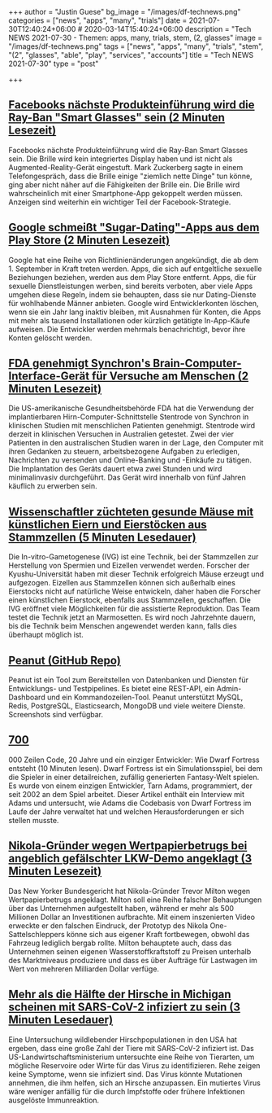 +++
author = "Justin Guese"
bg_image = "/images/df-technews.png"
categories = ["news", "apps", "many", "trials"]
date = 2021-07-30T12:40:24+06:00 # 2020-03-14T15:40:24+06:00
description = "Tech NEWS 2021-07-30 - Themen: apps, many, trials, stem, (2, glasses"
image = "/images/df-technews.png"
tags = ["news", "apps", "many", "trials", "stem", "(2", "glasses", "able", "play", "services", "accounts"]
title = "Tech NEWS 2021-07-30"
type = "post"

+++

## [Facebooks nächste Produkteinführung wird die Ray-Ban "Smart Glasses" sein (2 Minuten Lesezeit)](https://www.theverge.com/2021/7/29/22599599/facebook-ray-ban-smart-glasses-next-product-launch-specs)

 Facebooks nächste Produkteinführung wird die Ray-Ban Smart Glasses sein. Die Brille wird kein integriertes Display haben und ist nicht als Augmented-Reality-Gerät eingestuft. Mark Zuckerberg sagte in einem Telefongespräch, dass die Brille einige "ziemlich nette Dinge" tun könne, ging aber nicht näher auf die Fähigkeiten der Brille ein. Die Brille wird wahrscheinlich mit einer Smartphone-App gekoppelt werden müssen. Anzeigen sind weiterhin ein wichtiger Teil der Facebook-Strategie.

## [Google schmeißt "Sugar-Dating"-Apps aus dem Play Store (2 Minuten Lesezeit)](https://www.theverge.com/2021/7/29/22599561/google-play-store-sugar-daddy-apps-dormant-developer-accounts-policy-change)

 Google hat eine Reihe von Richtlinienänderungen angekündigt, die ab dem 1. September in Kraft treten werden. Apps, die sich auf entgeltliche sexuelle Beziehungen beziehen, werden aus dem Play Store entfernt. Apps, die für sexuelle Dienstleistungen werben, sind bereits verboten, aber viele Apps umgehen diese Regeln, indem sie behaupten, dass sie nur Dating-Dienste für wohlhabende Männer anbieten. Google wird Entwicklerkonten löschen, wenn sie ein Jahr lang inaktiv bleiben, mit Ausnahmen für Konten, die Apps mit mehr als tausend Installationen oder kürzlich getätigte In-App-Käufe aufweisen. Die Entwickler werden mehrmals benachrichtigt, bevor ihre Konten gelöscht werden.

## [FDA genehmigt Synchron's Brain-Computer-Interface-Gerät für Versuche am Menschen (2 Minuten Lesezeit)](https://www.engadget.com/fda-brain-computer-interface-clinical-trial-synchron-stentrode-190232289.html)

 Die US-amerikanische Gesundheitsbehörde FDA hat die Verwendung der implantierbaren Hirn-Computer-Schnittstelle Stentrode von Synchron in klinischen Studien mit menschlichen Patienten genehmigt. Stentrode wird derzeit in klinischen Versuchen in Australien getestet. Zwei der vier Patienten in den australischen Studien waren in der Lage, den Computer mit ihren Gedanken zu steuern, arbeitsbezogene Aufgaben zu erledigen, Nachrichten zu versenden und Online-Banking und -Einkäufe zu tätigen. Die Implantation des Geräts dauert etwa zwei Stunden und wird minimalinvasiv durchgeführt. Das Gerät wird innerhalb von fünf Jahren käuflich zu erwerben sein.

## [Wissenschaftler züchteten gesunde Mäuse mit künstlichen Eiern und Eierstöcken aus Stammzellen (5 Minuten Lesedauer)](https://singularityhub.com/2021/07/27/scientists-bred-healthy-mice-using-artificial-eggs-and-ovaries-made-from-stem-cells/)

 Die In-vitro-Gametogenese (IVG) ist eine Technik, bei der Stammzellen zur Herstellung von Spermien und Eizellen verwendet werden. Forscher der Kyushu-Universität haben mit dieser Technik erfolgreich Mäuse erzeugt und aufgezogen. Eizellen aus Stammzellen können sich außerhalb eines Eierstocks nicht auf natürliche Weise entwickeln, daher haben die Forscher einen künstlichen Eierstock, ebenfalls aus Stammzellen, geschaffen. Die IVG eröffnet viele Möglichkeiten für die assistierte Reproduktion. Das Team testet die Technik jetzt an Marmosetten. Es wird noch Jahrzehnte dauern, bis die Technik beim Menschen angewendet werden kann, falls dies überhaupt möglich ist.

## [Peanut (GitHub Repo)](https://github.com/Clivern/Peanut)

 Peanut ist ein Tool zum Bereitstellen von Datenbanken und Diensten für Entwicklungs- und Testpipelines. Es bietet eine REST-API, ein Admin-Dashboard und ein Kommandozeilen-Tool. Peanut unterstützt MySQL, Redis, PostgreSQL, Elasticsearch, MongoDB und viele weitere Dienste. Screenshots sind verfügbar.

## [700](https://stackoverflow.blog/2021/07/28/700000-lines-of-code-20-years-and-one-developer-how-dwarf-fortress-is-built/)

000 Zeilen Code, 20 Jahre und ein einziger Entwickler: Wie Dwarf Fortress entsteht (10 Minuten lesen). Dwarf Fortress ist ein Simulationsspiel, bei dem die Spieler in einer detailreichen, zufällig generierten Fantasy-Welt spielen. Es wurde von einem einzigen Entwickler, Tarn Adams, programmiert, der seit 2002 an dem Spiel arbeitet. Dieser Artikel enthält ein Interview mit Adams und untersucht, wie Adams die Codebasis von Dwarf Fortress im Laufe der Jahre verwaltet hat und welchen Herausforderungen er sich stellen musste.

## [Nikola-Gründer wegen Wertpapierbetrugs bei angeblich gefälschter LKW-Demo angeklagt (3 Minuten Lesezeit)](https://www.theverge.com/2021/7/29/22599726/nikola-founder-securities-fraud-charge-milton)

 Das New Yorker Bundesgericht hat Nikola-Gründer Trevor Milton wegen Wertpapierbetrugs angeklagt. Milton soll eine Reihe falscher Behauptungen über das Unternehmen aufgestellt haben, während er mehr als 500 Millionen Dollar an Investitionen aufbrachte. Mit einem inszenierten Video erweckte er den falschen Eindruck, der Prototyp des Nikola One-Sattelschleppers könne sich aus eigener Kraft fortbewegen, obwohl das Fahrzeug lediglich bergab rollte. Milton behauptete auch, dass das Unternehmen seinen eigenen Wasserstoffkraftstoff zu Preisen unterhalb des Marktniveaus produziere und dass es über Aufträge für Lastwagen im Wert von mehreren Milliarden Dollar verfüge.

## [Mehr als die Hälfte der Hirsche in Michigan scheinen mit SARS-CoV-2 infiziert zu sein (3 Minuten Lesedauer)](https://arstechnica.com/science/2021/07/over-half-the-deer-in-michigan-seem-to-have-been-exposed-to-sars-cov-2/)

 Eine Untersuchung wildlebender Hirschpopulationen in den USA hat ergeben, dass eine große Zahl der Tiere mit SARS-CoV-2 infiziert ist. Das US-Landwirtschaftsministerium untersuchte eine Reihe von Tierarten, um mögliche Reservoire oder Wirte für das Virus zu identifizieren. Rehe zeigen keine Symptome, wenn sie infiziert sind. Das Virus könnte Mutationen annehmen, die ihm helfen, sich an Hirsche anzupassen. Ein mutiertes Virus wäre weniger anfällig für die durch Impfstoffe oder frühere Infektionen ausgelöste Immunreaktion.

